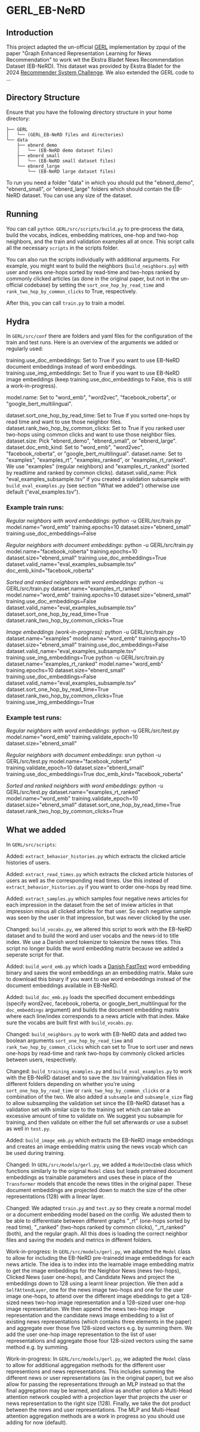 # GERL_EB-NeRD

## Introduction
This project adapted the un-official [GERL](https://github.com/zpqiu/GERL/tree/main) implementation by zpqui of the paper "Graph Enhanced Representation Learning for News Recommendation" to work wit the Ekstra Bladet News Recommendation Dataset (EB-NeRD). 
This dataset was provided by Ekstra Bladet for the 2024 [Recommender System Challenge](https://recsys.eb.dk/#about). We also extended the GERL code to ...

## Directory Structure
Ensure that you have the following directory structure in your home directory:

```
├── GERL
│   └── (GERL_EB-NeRD files and directories)
└── data
    ├── ebnerd_demo
    │   └── (EB-NeRD demo dataset files)
    ├── ebnerd_small
    │   └── (EB-NeRD small dataset files)
    └── ebnerd_large
        └── (EB-NeRD large dataset files)
```

To run you need a folder "data" in which you should put the "ebnerd_demo", "ebnerd_small", or "ebnerd_large" folders which should contain the EB-NeRD dataset. You can use any size of the dataset. 

## Running

You can call `python GERL/src/scripts/build.py` to pre-process the data, build the vocabs, indices, embedding matrices, one-hop and two-hop neighbors, and the train and validation examples all at once. This script calls all the necessary `scripts` in the scripts folder.

You can also run the scripts individually with additional arguments. For example, you might want to build the neighbors (`build_neighbors.py`) with user and news one-hops sorted by read-time and two-hops ranked by commonly clicked articles (as done in the original paper, but not in the un-official codebase) by setting the `sort_one_hop_by_read_time` and `rank_two_hop_by_common_clicks` to True, respectively.

After this, you can call `train.py` to train a model.

## Hydra

In `GERL/src/conf` there are folders and yaml files for the configuration of the train and test runs. Here is an overview of the arguments we added or regularly used:

training.use_doc_embeddings: Set to True if you want to use EB-NeRD document embeddings instead of word embeddings.
training.use_img_embeddings: Set to True if you want to use EB-NeRD image embeddings (keep training.use_doc_embeddings to False, this is still a work-in-progress).

model.name: Set to "word_emb", "word2vec", "facebook_roberta", or "google_bert_multilingual".

dataset.sort_one_hop_by_read_time: Set to True if you sorted one-hops by read time and want to use those neighbor files.
dataset.rank_two_hop_by_common_clicks: Set to True if you ranked user two-hops using common clicks and want to use those neighbor files.
dataset.size: Pick "ebnerd_demo", "ebnerd_small", or "ebnerd_large".
dataset.doc_emb_kind: Set to "word_emb", "word2vec", "facebook_roberta", or "google_bert_multilingual".
dataset.name: Set to "examples", "examples_rt", "examples_ranked", or "examples_rt_ranked". We use "examples" (regular neighbors) and "examples_rt_ranked" (sorted by readtime and ranked by common clicks).
dataset.valid_name: Pick "eval_examples_subsample.tsv" if you created a validation subsample with `build_eval_examples.py` (see section "What we added") otherwise use default ("eval_examples.tsv").

### Example train runs:

*Regular neighbors with word embeddings:*
python -u GERL/src/train.py model.name="word_emb" training.epochs=10 dataset.size="ebnerd_small" training.use_doc_embeddings=False

*Regular neighbors with document embeddings*:
python -u GERL/src/train.py model.name="facebook_roberta" training.epochs=10 dataset.size="ebnerd_small" training.use_doc_embeddings=True dataset.valid_name="eval_examples_subsample.tsv" doc_emb_kind="facebook_roberta"

*Sorted and ranked neighbors with word embeddings:*
python -u GERL/src/train.py dataset.name="examples_rt_ranked" model.name="word_emb" training.epochs=10 dataset.size="ebnerd_small" training.use_doc_embeddings=False dataset.valid_name="eval_examples_subsample.tsv" dataset.sort_one_hop_by_read_time=True dataset.rank_two_hop_by_common_clicks=True

*Image embeddings (work-in-progress):*
python -u GERL/src/train.py dataset.name="examples" model.name="word_emb" training.epochs=10 dataset.size="ebnerd_small" training.use_doc_embeddings=False dataset.valid_name="eval_examples_subsample.tsv" training.use_img_embeddings=True
python -u GERL/src/train.py dataset.name="examples_rt_ranked" model.name="word_emb" training.epochs=10 dataset.size="ebnerd_small" training.use_doc_embeddings=False dataset.valid_name="eval_examples_subsample.tsv" dataset.sort_one_hop_by_read_time=True dataset.rank_two_hop_by_common_clicks=True training.use_img_embeddings=True

### Example test runs:

*Regular neighbors with word embeddings:*
python -u GERL/src/test.py model.name="word_emb" training.validate_epoch=10 dataset.size="ebnerd_small"

*Regular neighbors with document embeddings*:
srun python -u GERL/src/test.py model.name="facebook_roberta" training.validate_epoch=10 dataset.size="ebnerd_small" training.use_doc_embeddings=True doc_emb_kind="facebook_roberta"

*Sorted and ranked neighbors with word embeddings:*
python -u GERL/src/test.py dataset.name="examples_rt_ranked" model.name="word_emb" training.validate_epoch=10 dataset.size="ebnerd_small" dataset.sort_one_hop_by_read_time=True dataset.rank_two_hop_by_common_clicks=True

## What we added

In `GERL/src/scripts`:

Added: `extract_behavior_histories.py` which extracts the clicked article histories of users.

Added: `extract_read_times.py` which extracts the clicked article histories of users as well as the corresponding read times. Use this instead of `extract_behavior_histories.py` if you want to order one-hops by read time. 

Added: `extract_samples.py` which samples four negative news articles for each impression in the dataset from the set of inview articles in that impression minus all clicked articles for that user. So each negative sample was seen by the user in that impression, but was never clicked by the user.

Changed: `build_vocabs.py`, we altered this script to work with the EB-NeRD dataset and to build the word and user vocabs and the news-id to title index. We use a Danish word tokenizer to tokenize the news titles. This script no longer builds the word embedding matrix because we added a seperate script for that.

Added: `build_word_emb.py` which loads a [Danish FastText](https://fasttext.cc/docs/en/crawl-vectors.html) word embedding binary and saves the word embeddings an an embedding matrix. Make sure to download this binary if you want to use word embeddings instead of the document embeddings available in EB-NeRD.

Added: `build_doc_emb.py` loads the specified document embeddings (specify word2vec, facebook_roberta, or google_bert_multilingual for the `doc_embeddings` argument) and builds the document embedding matrix where each line/index corresponds to a news article with that index. Make sure the vocabs are built first with `build_vocabs.py`.

Changed: `build_neighbors.py` to work with EB-NeRD data and added two boolean arguments `sort_one_hop_by_read_time` and `rank_two_hop_by_common_clicks` which can set to True to sort user and news one-hops by read-time and rank two-hops by commonly clicked articles between users, respectively.

Changed: `build_training_examples.py` and `build_eval_examples.py` to work with the EB-NeRD dataset and to save the .tsv training/validation files in different folders depending on whether you're using `sort_one_hop_by_read_time` or `rank_two_hop_by_common_clicks` or a combination of the two. We also added a `subsample` and `subsample_size` flag to allow subsampling the validation set since the EB-NeRD dataset has a validation set with similar size to the training set which can take an excessive amount of time to validate on. We suggest you subsample for training, and then validate on either the full set afterwards or use a subset as well in `test.py`.

Added: `build_image_emb.py` which extracts the EB-NeRD image embeddings and creates an image embedding matrix using the news vocab which can be used during training.

Changed: In `GERL/src/models/gerl.py`, we added a `ModelDocEmb` class which functions similarly to the original `Model` class but loads pretrained document embeddings as trainable parameters and uses these in place of the `Transformer` models that encode the news titles in the original paper. These document embeddings are projected down to match the size of the other representations (128) with a linear layer.

Changed: We adapted `train.py` and `test.py` so they create a normal model or a document embedding model based on the config. We adusted them to be able to differentiate between different graphs "_rt" (one-hops sorted by read time), "_ranked" (two-hops ranked by common clicks), "_rt_ranked" (both), and the regular graph. All this does is loading the correct neighbor files and saving the models and metrics in different folders. 

Work-in-progress: In `GERL/src/models/gerl.py`, we adapted the `Model` class to allow for including the EB-NeRD pre-trainedd image embeddings for each news article. The idea is to index into the learnable image embedding matrix to get the image embeddings for the Neighbor News (news two-hops), Clicked News (user one-hops), and Candidate News and project the embeddings down to 128 using a learnt linear projection. We then add a `SelfAttendLayer`, one for the news image two-hops and one for the user image one-hops, to attend over the different image ebeddings to get a 128-sized news two-hop image representation and a 128-sized user one-hop image representation. We then append the news two-hop image representation and the candidate news image embedding to a list of existing news representations (which contains three elements in the paper) and aggregate over those five 128-sized vectors e.g. by summing them. We add the user one-hop image representation to the list of user representations and aggregate those four 128-sized vectors using the same method e.g. by summing.

Work-in-progress: In `GERL/src/models/gerl.py`, we adapted the `Model` class to allow for additional aggregation methods for the different user representions and news representations. This includes summing the different news or user representations (as in the original paper), but we also allow for passing the representations through an MLP instead so that the final aggregation may be learned, and allow as another option a Multi-Head attention network coupled with a projection layer that projects the user or news representation to the right size (128). Finally, we take the dot product between the news and user representations. The MLP and Multi-Head attention aggregation methods are a work in progress so you should use adding for now (default).
